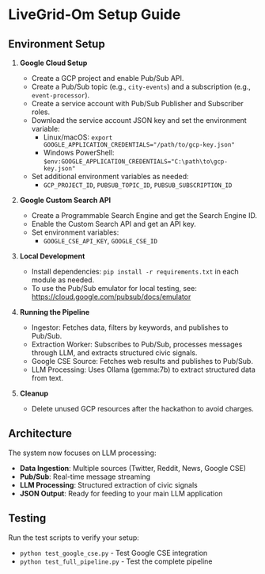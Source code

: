 # LiveGrid-Om Setup Guide

## Environment Setup

1. **Google Cloud Setup**
   - Create a GCP project and enable Pub/Sub API.
   - Create a Pub/Sub topic (e.g., `city-events`) and a subscription (e.g., `event-processor`).
   - Create a service account with Pub/Sub Publisher and Subscriber roles.
   - Download the service account JSON key and set the environment variable:
     - Linux/macOS: `export GOOGLE_APPLICATION_CREDENTIALS="/path/to/gcp-key.json"`
     - Windows PowerShell: `$env:GOOGLE_APPLICATION_CREDENTIALS="C:\path\to\gcp-key.json"`
   - Set additional environment variables as needed:
     - `GCP_PROJECT_ID`, `PUBSUB_TOPIC_ID`, `PUBSUB_SUBSCRIPTION_ID`

2. **Google Custom Search API**
   - Create a Programmable Search Engine and get the Search Engine ID.
   - Enable the Custom Search API and get an API key.
   - Set environment variables:
     - `GOOGLE_CSE_API_KEY`, `GOOGLE_CSE_ID`

3. **Local Development**
   - Install dependencies: `pip install -r requirements.txt` in each module as needed.
   - To use the Pub/Sub emulator for local testing, see: https://cloud.google.com/pubsub/docs/emulator

4. **Running the Pipeline**
   - Ingestor: Fetches data, filters by keywords, and publishes to Pub/Sub.
   - Extraction Worker: Subscribes to Pub/Sub, processes messages through LLM, and extracts structured civic signals.
   - Google CSE Source: Fetches web results and publishes to Pub/Sub.
   - LLM Processing: Uses Ollama (gemma:7b) to extract structured data from text.

5. **Cleanup**
   - Delete unused GCP resources after the hackathon to avoid charges.

## Architecture

The system now focuses on LLM processing:
- **Data Ingestion**: Multiple sources (Twitter, Reddit, News, Google CSE)
- **Pub/Sub**: Real-time message streaming
- **LLM Processing**: Structured extraction of civic signals
- **JSON Output**: Ready for feeding to your main LLM application

## Testing

Run the test scripts to verify your setup:
- `python test_google_cse.py` - Test Google CSE integration
- `python test_full_pipeline.py` - Test the complete pipeline 